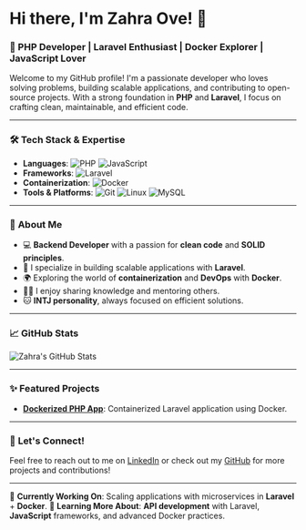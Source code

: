# Hi there, I'm Zahra Ove! 👋

### 🚀 PHP Developer | Laravel Enthusiast | Docker Explorer | JavaScript Lover

Welcome to my GitHub profile! I'm a passionate developer who loves solving problems, building scalable applications, and contributing to open-source projects. With a strong foundation in **PHP** and **Laravel**, I focus on crafting clean, maintainable, and efficient code.

---

### 🛠️ **Tech Stack & Expertise**
- **Languages**: 
  ![PHP](https://img.shields.io/badge/-PHP-777BB4?logo=php&logoColor=white&style=flat)
  ![JavaScript](https://img.shields.io/badge/-JavaScript-F7DF1E?logo=javascript&logoColor=black&style=flat)
- **Frameworks**: 
  ![Laravel](https://img.shields.io/badge/-Laravel-FF2D20?logo=laravel&logoColor=white&style=flat)
- **Containerization**: 
  ![Docker](https://img.shields.io/badge/-Docker-2496ED?logo=docker&logoColor=white&style=flat)
- **Tools & Platforms**:
  ![Git](https://img.shields.io/badge/-Git-F05032?logo=git&logoColor=white&style=flat)
  ![Linux](https://img.shields.io/badge/-Linux-FCC624?logo=linux&logoColor=black&style=flat)
  ![MySQL](https://img.shields.io/badge/-MySQL-4479A1?logo=mysql&logoColor=white&style=flat)
  
---

### 🌟 **About Me**
- 💻 **Backend Developer** with a passion for **clean code** and **SOLID principles**.
- 🎯 I specialize in building scalable applications with **Laravel**.
- 🌍 Exploring the world of **containerization** and **DevOps** with **Docker**.
- 🧑‍🏫 I enjoy sharing knowledge and mentoring others.
- 🐱 **INTJ personality**, always focused on efficient solutions.

---

### 📈 **GitHub Stats**
![Zahra's GitHub Stats](https://github-readme-stats.vercel.app/api?username=zahra-ove&show_icons=true&theme=dracula)

---

### ✨ **Featured Projects**
- **[Dockerized PHP App](https://github.com/zahra-ove/blog)**: Containerized Laravel application using Docker.
  
---

### 💬 **Let's Connect!**
Feel free to reach out to me on [LinkedIn](https://www.linkedin.com/in/zahra-ove) or check out my [GitHub](https://github.com/zahra-ove) for more projects and contributions!

---

🔭 **Currently Working On**: Scaling applications with microservices in **Laravel** + **Docker**.
🌱 **Learning More About**: **API development** with Laravel, **JavaScript** frameworks, and advanced Docker practices.
